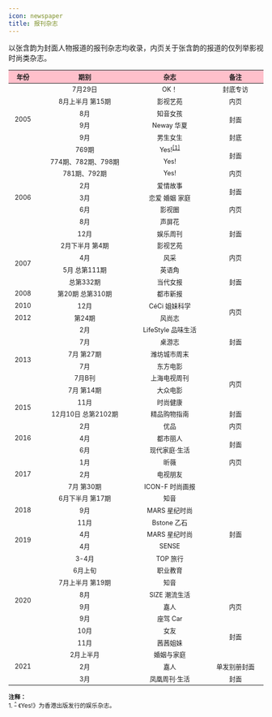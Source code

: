 ```yaml
---
icon: newspaper
title: 报刊杂志
---
```


以张含韵为封面人物报道的报刊杂志均收录，内页关于张含韵的报道的仅列举影视时尚类杂志。

<table style="text-align:center; font-size:90%; width:100%; display:table">
<thead>
<tr>
    <th style="background:pink">年份</th>
    <th style="background:pink">期别</th>
    <th style="background:pink">杂志</th>
    <th style="background:pink">备注</th>
</tr>
</thead>
<tbody>
<tr>
    <td rowspan="6">2005</td>
    <td>7月29日</td>
    <td>OK！</td>
    <td>封底专访</td>
</tr>
<tr>
    <td>8月上半月 第15期</td>
    <td>影视艺苑</td>
    <td>内页</td>
</tr>
<tr>
    <td>8月</td>
    <td>知音女孩</td>
    <td rowspan="2">封面</td>
</tr>
<tr>
    <td>9月</td>
    <td>Neway 华夏</td>
</tr>
<tr>
    <td>9月</td>
    <td>男生女生</td>
    <td>封底</td>
</tr>
<tr>
    <td>769期</td>
    <td>Yes!<sup id="cite_ref-1"><a href="#cite_note-1">[1]</a></sup></td>
    <td rowspan="2">封面</td>
</tr>
<tr>
    <td rowspan="7">2006</td>
    <td>774期、782期、798期</td>
    <td>Yes!</td>
</tr>
<tr>
    <td>781期、792期</td>
    <td>Yes!</td>
    <td>内页</td>
</tr>
<tr>
    <td>2月</td>
    <td>爱情故事</td>
    <td rowspan="2">封面</td>
</tr>
<tr>
    <td>3月</td>
    <td>恋爱 婚姻 家庭</td>
</tr>
<tr>
    <td>6月</td>
    <td>影视圈</td>
    <td>内页</td>
</tr>
<tr>
    <td>8月</td>
    <td>声屏花</td>
    <td rowspan="3">封面</td>
</tr>
<tr>
    <td>12月</td>
    <td>娱乐周刊</td>
</tr>
<tr>
    <td rowspan="4">2007</td>
    <td>2月下半月 第4期</td>
    <td>影视艺苑</td>
</tr>
<tr>
    <td>4月</td>
    <td>风采</td>
    <td>内页</td>
</tr>
<tr>
    <td>5月 总第111期</td>
    <td>英语角</td>
    <td rowspan="3">封面</td>
</tr>
<tr>
    <td>总第332期</td>
    <td>当代女报</td>
</tr>
<tr>
    <td>2008</td>
    <td>第20期 总第310期</td>
    <td>都市新报</td>
</tr>
<tr>
    <td>2010</td>
    <td>12月</td>
    <td>CéCi 姐妹科学</td>
    <td rowspan="2">内页</td>
</tr>
<tr>
    <td>2012</td>
    <td>第24期</td>
    <td>风尚志</td>
</tr>
<tr>
    <td rowspan="6">2013</td>
    <td>2月</td>
    <td>LifeStyle 品味生活</td>
    <td rowspan="3">封面</td>
</tr>
<tr>
    <td>7月</td>
    <td>桌游志</td>
</tr>
<tr>
    <td>7月 第27期</td>
    <td>潍坊城市周末</td>
</tr>
<tr>
    <td>7月</td>
    <td>东方电影</td>
    <td rowspan="4">内页</td>
</tr>
<tr>
    <td>7月B刊</td>
    <td>上海电视周刊</td>
</tr>
<tr>
    <td>7月 第14期</td>
    <td>大众电影</td>
</tr>
<tr>
    <td rowspan="2">2015</td>
    <td>11月</td>
    <td>时尚健康</td>
</tr>
<tr>
    <td>12月10日 总第2102期</td>
    <td>精品购物指南</td>
    <td>封面</td>
</tr>
<tr>
    <td rowspan="3">2016</td>
    <td>2月</td>
    <td>优品</td>
    <td>内页</td>
</tr>
<tr>
    <td>4月</td>
    <td>都市丽人</td>
    <td rowspan="2">封面</td>
</tr>
<tr>
    <td>6月</td>
    <td>现代家庭·生活</td>
</tr>
<tr>
    <td rowspan="3">2017</td>
    <td>1月</td>
    <td>昕薇</td>
    <td>内页</td>
</tr>
<tr>
    <td>2月</td>
    <td>电视朋友</td>
    <td rowspan="11">封面</td>
</tr>
<tr>
    <td>7月 第30期</td>
    <td>ICON-F 时尚画报</td>
</tr>
<tr>
    <td rowspan="3">2018</td>
    <td>6月下半月 第17期</td>
    <td>知音</td>
</tr>
<tr>
    <td>9月</td>
    <td>MARS 星纪时尚</td>
</tr>
<tr>
    <td>11月</td>
    <td>Bstone 乙石</td>
</tr>
<tr>
    <td rowspan="2">2019</td>
    <td>4月</td>
    <td>MARS 星纪时尚</td>
</tr>
<tr>
    <td>4月</td>
    <td>SENSE</td>
</tr>
<tr>
    <td rowspan="8">2020</td>
    <td>3-4月</td>
    <td>TOP 旅行</td>
</tr>
<tr>
    <td>6月上旬</td>
    <td>职业教育</td>
</tr>
<tr>
    <td>7月上半月 第19期</td>
    <td>知音</td>
</tr>
<tr>
    <td>8月</td>
    <td>SIZE 潮流生活</td>
</tr>
<tr>
    <td>9月</td>
    <td>嘉人</td>
    <td>内页</td>
</tr>
<tr>
    <td>9月</td>
    <td>座驾 Car</td>
    <td rowspan="4">封面</td>
</tr>
<tr>
    <td>10月</td>
    <td>女友</td>
</tr>
<tr>
    <td>11月</td>
    <td>茜茜姐妹</td>
</tr>
<tr>
    <td rowspan="3">2021</td>
    <td>2月上半月</td>
    <td>婚姻与家庭</td>
</tr>
<tr>
    <td>2月</td>
    <td>嘉人</td>
    <td>单发别册封面</td>
</tr>
<tr>
    <td>3月</td>
    <td>凤凰周刊·生活</td>
    <td>封面</td>
</tr>
</tbody>
</table>

<small>
<b>注释：</b><br/>
1. <sup id="cite_note-1"><a href="#cite_ref-1">^</a></sup> 《Yes!》为香港出版发行的娱乐杂志。
</small>